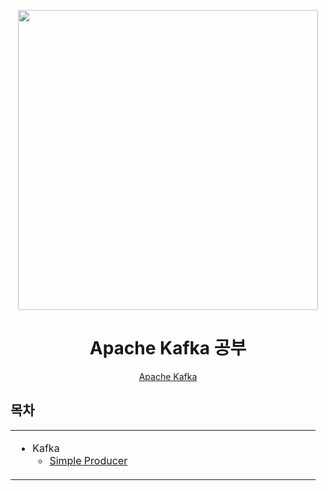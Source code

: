 <div align="center">
<p>
    <img width="480" src="https://www.andplus.com/hs-fs/hubfs/kafkalogo.jpg?&name=kafkalogo.jpg">
</p>
<h1>Apache Kafka 공부</h1>

[Apache Kafka](https://kafka.apache.org/)

</div>

## 목차

<table>
    <tr><td width=40% valign=top>
        
* Kafka
    * [Simple Producer](https://github.com/Alfex4936/kafka-Studies/blob/main/src/main/java/csw/kafka/study/lesson1/ProducerDemo.java)
</td></tr>
</table>
